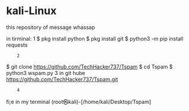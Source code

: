 # kali-Linux
this repository of message  whassap 


in tirminal:
       1
$ pkg install python
$ pkg install git
$ python3 -m pip install requests

        2
$ git clone https://github.com/TechHacker737/Tspam
$ cd Tspam
$ python3 wspam.py
        3
    in git hube 
https://github.com/TechHacker737/Tspam.git

        4
  fi;e in my terminal
(root㉿kali)-[/home/kali/Desktop/Tspam]


  

